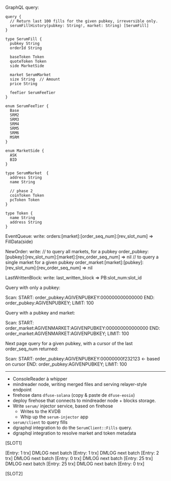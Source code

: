 

GraphQL query:
```
query {
  // Return last 100 fills for the given pubkey, irreversible only.
  serumFillHistory(pubkey: String!, market: String) [SerumFill]
}

type SerumFill {
  pubkey String
  orderId String

  baseToken Token
  quoteToken Token
  side MarketSide

  market SerumMarket
  size String  // Amount
  price String

  feeTier SerumFeeTier
}

enum SerumFeeTier {
  Base
  SRM2
  SRM3
  SRM4
  SRM5
  SRM6
  MSRM
}

enum MarketSide {
  ASK
  BID
}

type SerumMarket  {
  address String
  name String

  // phase 2
  coinToken Token
  pcToken Token
}

type Token {
  name String
  address String
}

```


EventQueue:
  write:
    orders:[market]:[order_seq_num]:[rev_slot_num] => FillData(side)

NewOrder:
  write:
    // to query all markets, for a pubkey
    order_pubkey:[pubkey]:[rev_slot_num]:[market]:[rev_order_seq_num] => nil
    // to query a single market for a given pubkey
    order_market:[market]:[pubkey]:[rev_slot_num]:[rev_order_seq_num] => nil

LastWrittenBlock:
  write:
    last_written_block => PB:slot_num:slot_id



Query with only a pubkey:

  Scan:
    START: order_pubkey:AGIVENPUBKEY:000000000000000
    END:   order_pubkey:AGIVENPUBKEY;
    LIMIT: 100

Query with a pubkey and market:

  Scan:
    START: order_market:AGIVENMARKET:AGIVENPUBKEY:000000000000000
    END:   order_market:AGIVENMARKET:AGIVENPUBKEY;
    LIMIT: 100

Next page query for a given pubkey, with a cursor of the last order_seq_num returned:

  Scan:
    START: order_pubkey:AGIVENPUBKEY:00000000f232123 <- based on cursor
    END:   order_pubkey:AGIVENPUBKEY;
    LIMIT: 100

---

* ConsoleReader à whipper
* mindreader node, writing merged files and serving relayer-style endpoint
* firehose dans `dfuse-solana` (copy & paste de `dfuse-eosio`)
* deploy firehose that connects to mindreader node + blocks storage.
* Write `serum/` injector service, based on firehose
  * Writes to the KVDB
  * Whip up the `serum-injector` app
* `serum/client` to query fills
* dgraphql integration to do the `SerumClient::Fills` query.
* dgraphql integration to resolve market and token metadata



[SLOT1]

  [Entry: 1 trx]
DMLOG next batch
  [Entry: 1 trx]
DMLOG next batch
  [Entry: 2 trx]
DMLOG next batch
  [Entry: 0 trx]
DMLOG next batch
  [Entry: 25 trx]
DMLOG next batch
  [Entry: 25 trx]
DMLOG next batch
  [Entry: 0 trx]

[SLOT2]
